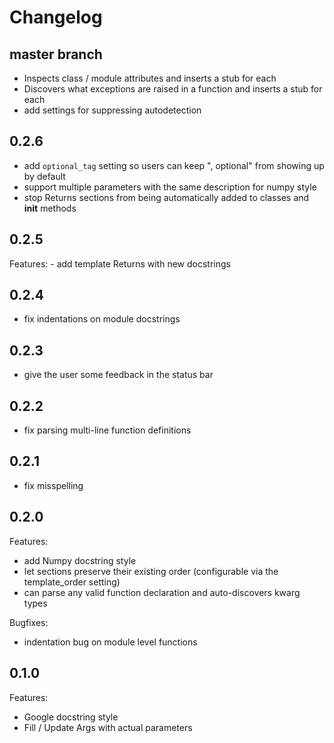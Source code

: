 # Changelog

## master branch

  - Inspects class / module attributes and inserts a stub for each
  - Discovers what exceptions are raised in a function and inserts a stub for each
  - add settings for suppressing autodetection

## 0.2.6

  - add `optional_tag` setting so users can keep ", optional" from showing up by default
  - support multiple parameters with the same description for numpy style
  - stop Returns sections from being automatically added to classes and __init__ methods

## 0.2.5
  Features:
    - add template Returns with new docstrings

## 0.2.4
  - fix indentations on module docstrings

## 0.2.3
  - give the user some feedback in the status bar

## 0.2.2
  - fix parsing multi-line function definitions

## 0.2.1
  - fix misspelling

## 0.2.0

Features:
  - add Numpy docstring style
  - let sections preserve their existing order (configurable via the template_order setting)
  - can parse any valid function declaration and auto-discovers kwarg types

Bugfixes:
  - indentation bug on module level functions

## 0.1.0

Features:
  - Google docstring style
  - Fill / Update Args with actual parameters
